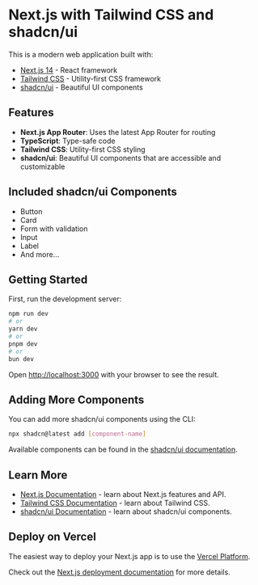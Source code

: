 # Next.js with Tailwind CSS and shadcn/ui

This is a modern web application built with:
- [Next.js 14](https://nextjs.org/) - React framework
- [Tailwind CSS](https://tailwindcss.com/) - Utility-first CSS framework
- [shadcn/ui](https://ui.shadcn.com/) - Beautiful UI components

## Features

- **Next.js App Router**: Uses the latest App Router for routing
- **TypeScript**: Type-safe code
- **Tailwind CSS**: Utility-first CSS styling
- **shadcn/ui**: Beautiful UI components that are accessible and customizable

## Included shadcn/ui Components

- Button
- Card
- Form with validation
- Input
- Label
- And more...

## Getting Started

First, run the development server:

```bash
npm run dev
# or
yarn dev
# or
pnpm dev
# or
bun dev
```

Open [http://localhost:3000](http://localhost:3000) with your browser to see the result.

## Adding More Components

You can add more shadcn/ui components using the CLI:

```bash
npx shadcn@latest add [component-name]
```

Available components can be found in the [shadcn/ui documentation](https://ui.shadcn.com/docs/components/accordion).

## Learn More

- [Next.js Documentation](https://nextjs.org/docs) - learn about Next.js features and API.
- [Tailwind CSS Documentation](https://tailwindcss.com/docs) - learn about Tailwind CSS.
- [shadcn/ui Documentation](https://ui.shadcn.com/docs) - learn about shadcn/ui components.

## Deploy on Vercel

The easiest way to deploy your Next.js app is to use the [Vercel Platform](https://vercel.com/new).

Check out the [Next.js deployment documentation](https://nextjs.org/docs/deployment) for more details.
